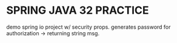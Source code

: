# SPRING JAVA 32 PRACTICE

demo spring io project w/ security props.
generates password for authorization -> returning string msg.
